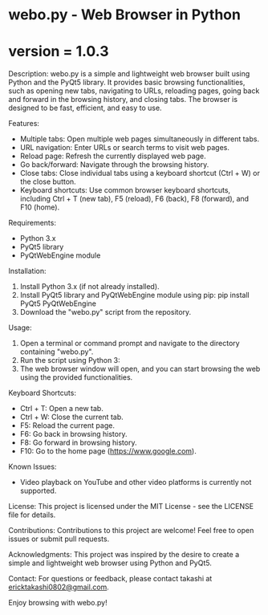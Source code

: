 # webo.py - Web Browser in Python
# version = 1.0.3

Description:
webo.py is a simple and lightweight web browser built using Python and the PyQt5 library. It provides basic browsing functionalities, such as opening new tabs, navigating to URLs, reloading pages, going back and forward in the browsing history, and closing tabs. The browser is designed to be fast, efficient, and easy to use.

Features:
- Multiple tabs: Open multiple web pages simultaneously in different tabs.
- URL navigation: Enter URLs or search terms to visit web pages.
- Reload page: Refresh the currently displayed web page.
- Go back/forward: Navigate through the browsing history.
- Close tabs: Close individual tabs using a keyboard shortcut (Ctrl + W) or the close button.
- Keyboard shortcuts: Use common browser keyboard shortcuts, including Ctrl + T (new tab), F5 (reload), F6 (back), F8 (forward), and F10 (home).

Requirements:
- Python 3.x
- PyQt5 library
- PyQtWebEngine module

Installation:
1. Install Python 3.x (if not already installed).
2. Install PyQt5 library and PyQtWebEngine module using pip:
pip install PyQt5 PyQtWebEngine
3. Download the "webo.py" script from the repository.

Usage:
1. Open a terminal or command prompt and navigate to the directory containing "webo.py".
2. Run the script using Python 3:
3. The web browser window will open, and you can start browsing the web using the provided functionalities.

Keyboard Shortcuts:
- Ctrl + T: Open a new tab.
- Ctrl + W: Close the current tab.
- F5: Reload the current page.
- F6: Go back in browsing history.
- F8: Go forward in browsing history.
- F10: Go to the home page (https://www.google.com).

Known Issues:
- Video playback on YouTube and other video platforms is currently not supported.

License:
This project is licensed under the MIT License - see the LICENSE file for details.

Contributions:
Contributions to this project are welcome! Feel free to open issues or submit pull requests.

Acknowledgments:
This project was inspired by the desire to create a simple and lightweight web browser using Python and PyQt5.

Contact:
For questions or feedback, please contact takashi at ericktakashi0802@gmail.com.

Enjoy browsing with webo.py!

